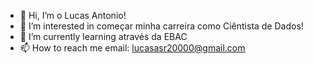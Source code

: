 - 👋 Hi, I’m  o Lucas Antonio!
- 👀 I’m interested in começar minha carreira como Ciêntista de Dados!
- 🌱 I’m currently learning  através da EBAC
- 📫 How to reach me  email: lucasasr20000@gmail.com


<!---
LucasAntonioSR/LucasAntonioSR is a ✨ special ✨ repository because its `README.md` (this file) appears on your GitHub profile.
You can click the Preview link to take a look at your changes.
--->

